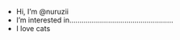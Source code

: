- Hi, I’m @nuruzii
- I’m interested in...................................................
- I love cats
